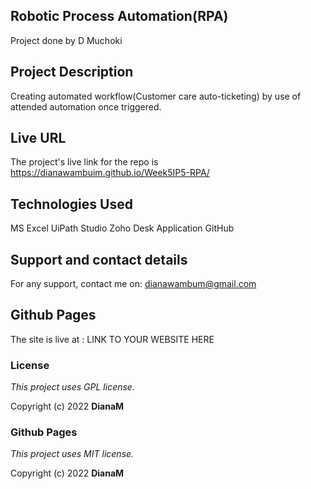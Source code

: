 ## Robotic Process Automation(RPA)
Project done by D Muchoki

## Project Description
Creating automated workflow(Customer care auto-ticketing) by use of attended automation once triggered.

## Live URL
The  project's live link for the repo is https://dianawambuim.github.io/Week5IP5-RPA/

## Technologies Used
MS Excel
UiPath Studio
Zoho Desk Application
GitHub

## Support and contact details

For any support, contact me on: dianawambum@gmail.com

## Github Pages

The site is live at : LINK TO YOUR WEBSITE HERE

### License

*This project uses GPL license.*

Copyright (c) 2022 **DianaM**

### Github Pages

*This project uses MIT license.*

Copyright (c) 2022 **DianaM**